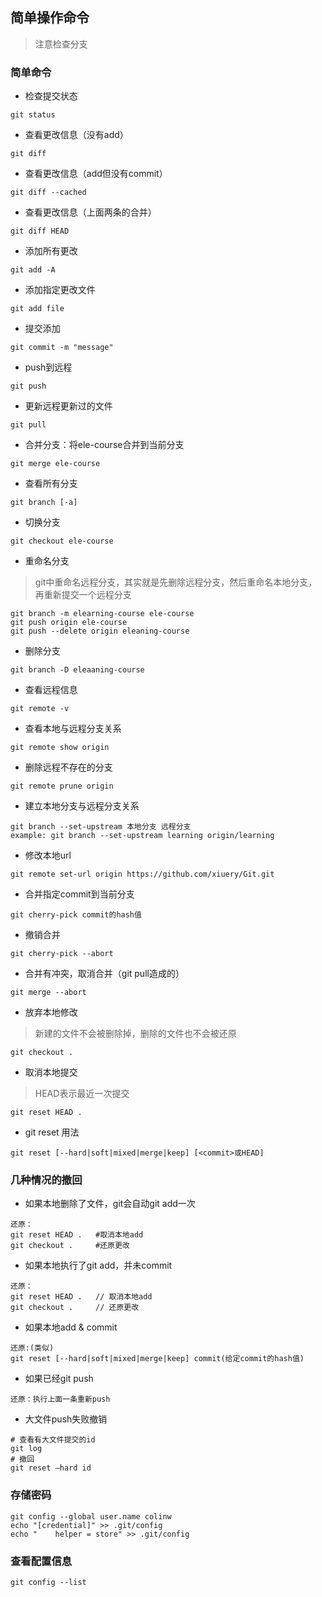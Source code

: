 
## 简单操作命令

> 注意检查分支

### 简单命令

- 检查提交状态
```
git status
```
- 查看更改信息（没有add）
```
git diff
```

- 查看更改信息（add但没有commit）
```
git diff --cached
```

- 查看更改信息（上面两条的合并）
```
git diff HEAD
```

- 添加所有更改
```
git add -A  
```

- 添加指定更改文件
```
git add file
```

- 提交添加
```
git commit -m "message"
```

- push到远程
```
git push
```

- 更新远程更新过的文件
```
git pull
```

- 合并分支：将ele-course合并到当前分支
```
git merge ele-course
```

- 查看所有分支
```
git branch [-a]
```

- 切换分支
```
git checkout ele-course
```

- 重命名分支
> git中重命名远程分支，其实就是先删除远程分支，然后重命名本地分支，再重新提交一个远程分支
```
git branch -m elearning-course ele-course
git push origin ele-course
git push --delete origin eleaning-course
```

- 删除分支
```
git branch -D eleaaning-course
```

- 查看远程信息
```
git remote -v
```

- 查看本地与远程分支关系
```
git remote show origin
```

- 删除远程不存在的分支
```
git remote prune origin
```

- 建立本地分支与远程分支关系
```
git branch --set-upstream 本地分支 远程分支
example: git branch --set-upstream learning origin/learning
```

- 修改本地url
```
git remote set-url origin https://github.com/xiuery/Git.git
```

- 合并指定commit到当前分支
```
git cherry-pick commit的hash值
```

- 撤销合并
```
git cherry-pick --abort
```

- 合并有冲突，取消合并（git pull造成的）
```
git merge --abort
```

- 放弃本地修改
> 新建的文件不会被删除掉，删除的文件也不会被还原
```
git checkout .
```

- 取消本地提交
> HEAD表示最近一次提交
```
git reset HEAD .
```

- git reset 用法
```
git reset [--hard|soft|mixed|merge|keep] [<commit>或HEAD]
```

### 几种情况的撤回

- 如果本地删除了文件，git会自动git add一次
```
还原：
git	reset HEAD .   #取消本地add
git checkout .	   #还原更改
```

- 如果本地执行了git add，并未commit
```
还原：
git	reset HEAD .   // 取消本地add
git checkout .	   // 还原更改
```

- 如果本地add & commit
```
还原:(类似)
git reset [--hard|soft|mixed|merge|keep] commit(给定commit的hash值)
```

- 如果已经git push
```
还原：执行上面一条重新push
```

- 大文件push失败撤销
```
# 查看有大文件提交的id
git log
# 撤回
git reset –hard id
```

### 存储密码
```
git config --global user.name colinw
echo "[credential]" >> .git/config
echo "    helper = store" >> .git/config
```

### 查看配置信息
```
git config --list
```
